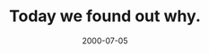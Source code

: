 ---
layout: base.njk
title : 'Today we found out why.' 
view_title : 'Today we found out why.' 
year : '2000' 
date : '2000-07-05' 
img_file : '/drawing/foundout.png' 
html_file : 'foundout' 
next_html : 'boxrocks.html' 
year_order : '456' 
permalink : "title/{{html_file}}.html"
---